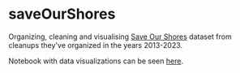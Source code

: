 # saveOurShores
Organizing, cleaning and visualising [Save Our Shores](https://saveourshores.org)  dataset from cleanups they've organized in the years 2013-2023.

Notebook with data visualizations can be seen [here](https://nbviewer.org/github/jennyfolkesson/saveOurShores/blob/main/SOS_cleanup_data.ipynb?flush_cache=True).
